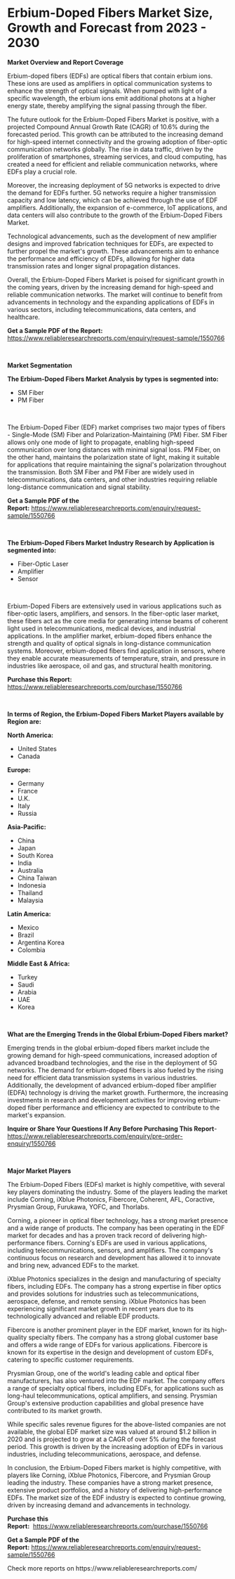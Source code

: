<p><h1>Erbium-Doped Fibers Market Size, Growth and Forecast from 2023 - 2030</h1></p><p><strong>Market Overview and Report Coverage</strong></p>
<p><p>Erbium-doped fibers (EDFs) are optical fibers that contain erbium ions. These ions are used as amplifiers in optical communication systems to enhance the strength of optical signals. When pumped with light of a specific wavelength, the erbium ions emit additional photons at a higher energy state, thereby amplifying the signal passing through the fiber.</p><p>The future outlook for the Erbium-Doped Fibers Market is positive, with a projected Compound Annual Growth Rate (CAGR) of 10.6% during the forecasted period. This growth can be attributed to the increasing demand for high-speed internet connectivity and the growing adoption of fiber-optic communication networks globally. The rise in data traffic, driven by the proliferation of smartphones, streaming services, and cloud computing, has created a need for efficient and reliable communication networks, where EDFs play a crucial role.</p><p>Moreover, the increasing deployment of 5G networks is expected to drive the demand for EDFs further. 5G networks require a higher transmission capacity and low latency, which can be achieved through the use of EDF amplifiers. Additionally, the expansion of e-commerce, IoT applications, and data centers will also contribute to the growth of the Erbium-Doped Fibers Market.</p><p>Technological advancements, such as the development of new amplifier designs and improved fabrication techniques for EDFs, are expected to further propel the market's growth. These advancements aim to enhance the performance and efficiency of EDFs, allowing for higher data transmission rates and longer signal propagation distances.</p><p>Overall, the Erbium-Doped Fibers Market is poised for significant growth in the coming years, driven by the increasing demand for high-speed and reliable communication networks. The market will continue to benefit from advancements in technology and the expanding applications of EDFs in various sectors, including telecommunications, data centers, and healthcare.</p></p>
<p><strong>Get a Sample PDF of the Report:</strong> <a href="https://www.reliableresearchreports.com/enquiry/request-sample/1550766">https://www.reliableresearchreports.com/enquiry/request-sample/1550766</a></p>
<p>&nbsp;</p>
<p><strong>Market Segmentation</strong></p>
<p><strong>The Erbium-Doped Fibers Market Analysis by types is segmented into:</strong></p>
<p><ul><li>SM Fiber</li><li>PM Fiber</li></ul></p>
<p>&nbsp;</p>
<p><p>The Erbium-Doped Fiber (EDF) market comprises two major types of fibers - Single-Mode (SM) Fiber and Polarization-Maintaining (PM) Fiber. SM Fiber allows only one mode of light to propagate, enabling high-speed communication over long distances with minimal signal loss. PM Fiber, on the other hand, maintains the polarization state of light, making it suitable for applications that require maintaining the signal's polarization throughout the transmission. Both SM Fiber and PM Fiber are widely used in telecommunications, data centers, and other industries requiring reliable long-distance communication and signal stability.</p></p>
<p><strong>Get a Sample PDF of the Report:</strong>&nbsp;<a href="https://www.reliableresearchreports.com/enquiry/request-sample/1550766">https://www.reliableresearchreports.com/enquiry/request-sample/1550766</a></p>
<p>&nbsp;</p>
<p><strong>The Erbium-Doped Fibers Market Industry Research by Application is segmented into:</strong></p>
<p><ul><li>Fiber-Optic Laser</li><li>Amplifier</li><li>Sensor</li></ul></p>
<p>&nbsp;</p>
<p><p>Erbium-Doped Fibers are extensively used in various applications such as fiber-optic lasers, amplifiers, and sensors. In the fiber-optic laser market, these fibers act as the core media for generating intense beams of coherent light used in telecommunications, medical devices, and industrial applications. In the amplifier market, erbium-doped fibers enhance the strength and quality of optical signals in long-distance communication systems. Moreover, erbium-doped fibers find application in sensors, where they enable accurate measurements of temperature, strain, and pressure in industries like aerospace, oil and gas, and structural health monitoring.</p></p>
<p><strong>Purchase this Report:</strong>&nbsp; <a href="https://www.reliableresearchreports.com/purchase/1550766">https://www.reliableresearchreports.com/purchase/1550766</a></p>
<p>&nbsp;</p>
<p><strong>In terms of Region, the Erbium-Doped Fibers Market Players available by Region are:</strong></p>
<p>
    <p> <strong> North America: </strong>
        <ul>
            <li>United States</li>
            <li>Canada</li>
        </ul>
        </p> 
    <p> <strong> Europe: </strong>
        <ul>
            <li>Germany</li>
            <li>France</li>
            <li>U.K.</li>
            <li>Italy</li>
            <li>Russia</li>
        </ul>
        </p> 
    <p> <strong> Asia-Pacific: </strong>
        <ul>
            <li>China</li>
            <li>Japan</li>
            <li>South Korea</li>
            <li>India</li>
            <li>Australia</li>
            <li>China Taiwan</li>
            <li>Indonesia</li>
            <li>Thailand</li>
            <li>Malaysia</li>
        </ul>
        </p> 
    <p> <strong> Latin America: </strong>
        <ul>
            <li>Mexico</li>
            <li>Brazil</li>
            <li>Argentina Korea</li>
            <li>Colombia</li>
        </ul>
        </p> 
    <p> <strong> Middle East & Africa: </strong>
        <ul>
            <li>Turkey</li>
            <li>Saudi</li>
            <li>Arabia</li>
            <li>UAE</li>
            <li>Korea</li>
        </ul>
    </p>
    </p>
<p>&nbsp;</p>
<p><strong>What are the Emerging Trends in the Global Erbium-Doped Fibers market?</strong></p>
<p><p>Emerging trends in the global erbium-doped fibers market include the growing demand for high-speed communications, increased adoption of advanced broadband technologies, and the rise in the deployment of 5G networks. The demand for erbium-doped fibers is also fueled by the rising need for efficient data transmission systems in various industries. Additionally, the development of advanced erbium-doped fiber amplifier (EDFA) technology is driving the market growth. Furthermore, the increasing investments in research and development activities for improving erbium-doped fiber performance and efficiency are expected to contribute to the market's expansion.</p></p>
<p><strong>Inquire or Share Your Questions If Any Before Purchasing This Report</strong>- <a href="https://www.reliableresearchreports.com/enquiry/pre-order-enquiry/1550766">https://www.reliableresearchreports.com/enquiry/pre-order-enquiry/1550766</a></p>
<p>&nbsp;</p>
<p><strong>Major Market Players</strong></p>
<p><p>The Erbium-Doped Fibers (EDFs) market is highly competitive, with several key players dominating the industry. Some of the players leading the market include Corning, iXblue Photonics, Fibercore, Coherent, AFL, Coractive, Prysmian Group, Furukawa, YOFC, and Thorlabs.</p><p>Corning, a pioneer in optical fiber technology, has a strong market presence and a wide range of products. The company has been operating in the EDF market for decades and has a proven track record of delivering high-performance fibers. Corning's EDFs are used in various applications, including telecommunications, sensors, and amplifiers. The company's continuous focus on research and development has allowed it to innovate and bring new, advanced EDFs to the market.</p><p>iXblue Photonics specializes in the design and manufacturing of specialty fibers, including EDFs. The company has a strong expertise in fiber optics and provides solutions for industries such as telecommunications, aerospace, defense, and remote sensing. iXblue Photonics has been experiencing significant market growth in recent years due to its technologically advanced and reliable EDF products.</p><p>Fibercore is another prominent player in the EDF market, known for its high-quality specialty fibers. The company has a strong global customer base and offers a wide range of EDFs for various applications. Fibercore is known for its expertise in the design and development of custom EDFs, catering to specific customer requirements.</p><p>Prysmian Group, one of the world's leading cable and optical fiber manufacturers, has also ventured into the EDF market. The company offers a range of specialty optical fibers, including EDFs, for applications such as long-haul telecommunications, optical amplifiers, and sensing. Prysmian Group's extensive production capabilities and global presence have contributed to its market growth.</p><p>While specific sales revenue figures for the above-listed companies are not available, the global EDF market size was valued at around $1.2 billion in 2020 and is projected to grow at a CAGR of over 5% during the forecast period. This growth is driven by the increasing adoption of EDFs in various industries, including telecommunications, aerospace, and defense.</p><p>In conclusion, the Erbium-Doped Fibers market is highly competitive, with players like Corning, iXblue Photonics, Fibercore, and Prysmian Group leading the industry. These companies have a strong market presence, extensive product portfolios, and a history of delivering high-performance EDFs. The market size of the EDF industry is expected to continue growing, driven by increasing demand and advancements in technology.</p></p>
<p><strong>Purchase this Report:</strong>&nbsp;&nbsp;<a href="https://www.reliableresearchreports.com/purchase/1550766">https://www.reliableresearchreports.com/purchase/1550766</a></p>
<p></p>
<p><strong>Get a Sample PDF of the Report:</strong>&nbsp;<a href="https://www.reliableresearchreports.com/enquiry/request-sample/1550766">https://www.reliableresearchreports.com/enquiry/request-sample/1550766</a></p>
<p>Check more reports on https://www.reliableresearchreports.com/</p>